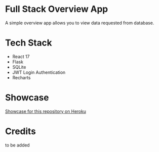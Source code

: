 # Full Stack Overview App

A simple overview app allows you to view data requested from database.

# Tech Stack

- React 17
- Flask
- SQLite
- JWT Login Authentication
- Recharts

# Showcase

[Showcase for this repository on Heroku](https://week1-react-flask-overview.herokuapp.com/)

# Credits

to be added
